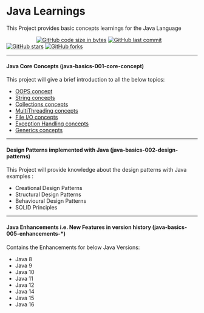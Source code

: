 # Java Learnings
This Project provides basic concepts learnings for the Java Language 

&nbsp;&nbsp;&nbsp;&nbsp;&nbsp;&nbsp;&nbsp;&nbsp;&nbsp;&nbsp;&nbsp;&nbsp;&nbsp;&nbsp;&nbsp;&nbsp;&nbsp;&nbsp;&nbsp;&nbsp;[![GitHub code size in bytes](https://img.shields.io/github/languages/code-size/tarunve/core-java-learning?color=skyblue&logo=github&style=for-the-badge)](GithubBadgeShields) 
[![GitHub last commit](https://img.shields.io/github/last-commit/tarunve/core-java-learning?style=for-the-badge&logo=git&color=green)](GithubBadgeShields) 
[![GitHub stars](https://img.shields.io/github/stars/tarunve/core-java-learning?color=orange&logo=github&style=for-the-badge)](GithubBadgeShields) 
[![GitHub forks](https://img.shields.io/github/forks/tarunve/core-java-learning?color=orange&logo=github&style=for-the-badge)](GithubBadgeShields)
<!-- [![Generic badge](https://img.shields.io/badge/language-c%2B%2B-yellowgreen?style=for-the-badge&logo=c%2B%2B)](GithubBadgeShields) -->

---

#### Java Core Concepts (java-basics-001-core-concept)

This project will give a brief introduction to all the below topics:
- [OOPS concept](java-basics-001-core-concepts/src/main/java/com/java/basic/concepts/oops)
- [String concepts](java-basics-001-core-concepts/src/main/java/com/java/basic/concepts/string)
- [Collections concepts](java-basics-001-core-concepts/src/main/java/com/java/basic/concepts/collection)
- [MultiThreading concepts](java-basics-001-core-concepts/src/main/java/com/java/basic/concepts/multithreading)
- [File I/O concepts](java-basics-001-core-concepts/src/main/java/com/java/basic/concepts/file/io)
- [Exception Handling concepts](java-basics-001-core-concepts/src/main/java/com/java/basic/concepts/exceptions)
- [Generics concepts](java-basics-001-core-concepts/src/main/java/com/java/basic/concepts/generics)

---

#### Design Patterns implemented with Java (java-basics-002-design-patterns)

This Project will provide knowledge about the design patterns with Java examples :
- Creational Design Patterns
- Structural Design Patterns
- Behavioural Design Patterns
- SOLID Principles

---

#### Java Enhancements i.e. New Features in version history (java-basics-005-enhancements-*)

Contains the Enhancements for below Java Versions:
- Java 8
- Java 9
- Java 10
- Java 11
- Java 12
- Java 14
- Java 15
- Java 16
